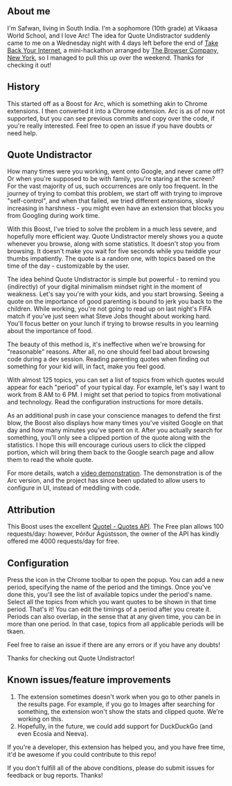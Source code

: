 ## About me

I'm Safwan, living in South India. I'm a sophomore (10th grade) at Vikaasa World School, and I love Arc! The idea for
Quote Undistractor suddenly came to me on a Wednesday night with 4 days left before the end
of [Take Back Your Internet](https://browserinc.notion.site/Guidelines-Take-Back-Your-Internet-18865fe8aa084fae8dff4c8975dcdeeb),
a mini-hackathon arranged by [The Browser Company, New York](https://thebrowser.company/), so I managed to pull this up
over the weekend. Thanks for checking it out!

## History

This started off as a Boost for Arc, which is something akin to Chrome extensions. I then converted it into a Chrome
extension. Arc is as of now not supported, but you can see previous commits and copy over the code, if you're really
interested. Feel free to open an issue if you have doubts or need help.

## Quote Undistractor

How many times were you working, went onto Google, and never came off? Or when you're supposed to be with family, you're
staring at the screen? For the vast majority of us, such occurrences are only too frequent. In the journey of trying to
combat this problem, we start off with trying to improve "self-control", and when that failed, we tried different
extensions, slowly increasing in harshness - you might even have an extension that blocks you from Googling during work
time.

With this Boost, I've tried to solve the problem in a much less severe, and hopefully more efficient way. Quote
Undistractor merely shows you a quote whenever you browse, along with some statistics. It doesn't stop you from
browsing. It doesn't make you wait for five seconds while you twiddle your thumbs impatiently. The quote is a random
one, with topics based on the time of the day - customizable by the user.

The idea behind Quote Undistractor is simple but powerful - to remind you (indirectly) of your digital minimalism
mindset right in the moment of weakness. Let's say you're with your kids, and you start browsing. Seeing a quote on the
importance of good parenting is bound to jerk you back to the children. While working, you're not going to read up on
last night's FIFA match if you've just seen what Steve Jobs thought about working hard. You'll focus better on your
lunch if trying to browse results in you learning about the importance of food.

The beauty of this method is, it's ineffective when we're browsing for "reasonable" reasons. After all, no one should
feel bad about browsing code during a dev session. Reading parenting quotes when finding out something for your kid
will, in fact, make you feel good.

With almost 125 topics, you can set a list of topics from which quotes would appear for each "period" of your typical
day. For example, let's say I want to work from 8 AM to 6 PM. I might set that period to topics from motivational and
technology. Read the configuration instructions for more details.

As an additional push in case your conscience manages to defend the first blow, the Boost also displays how many times
you've visited Google on that day and how many minutes you've spent on it. After you actually search for something,
you'll only see a clipped portion of the quote along with the statistics. I hope this will encourage curious users to
click the clipped portion, which will bring them back to the Google search page and allow them to read the whole quote.

For more details, watch a [video demonstration](https://app.box.com/s/868otooovb86u6lagl6scwxgbocs666q). The
demonstration is of the Arc version, and the project has since been updated to allow users to configure in UI, instead
of meddling with code.

## Attribution

This Boost uses the excellent [Quotel - Quotes API](https://rapidapi.com/skjaldbaka17/api/quotel-quotes). The Free plan
allows 100 requests/day: however, Þórður Ágústsson, the owner of the API has kindly offered me 4000 requests/day for
free.

## Configuration

Press the icon in the Chrome toolbar to open the popup. You can add a new period, specifying the name of the period and
the timings. Once you've done this, you'll see the list of available topics under the period's name. Select all the
topics from which you want quotes to be shown in that time period. That's it! You can edit the timings of a period after
you create it. Periods can also overlap, in the sense that at any given time, you can be in more than one period. In
that case, topics from all applicable periods will be tkaen.

Feel free to raise an issue if there are any errors or if you have any doubts!

Thanks for checking out Quote Undistractor!

## Known issues/feature improvements

1. The extension sometimes doesn't work when you go to other panels in the results page. For example, if you go to
   Images after searching for something, the extension won't show the stats and clipped quote. We're working on this.
2. Hopefully, in the future, we could add support for DuckDuckGo (and even Ecosia and Neeva).

If you're a developer, this extension has helped you, and you have free time, it'd be awesome if you could contribute to
this repo!

If you don't fulfill all of the above conditions, please do submit issues for feedback or bug reports. Thanks!
